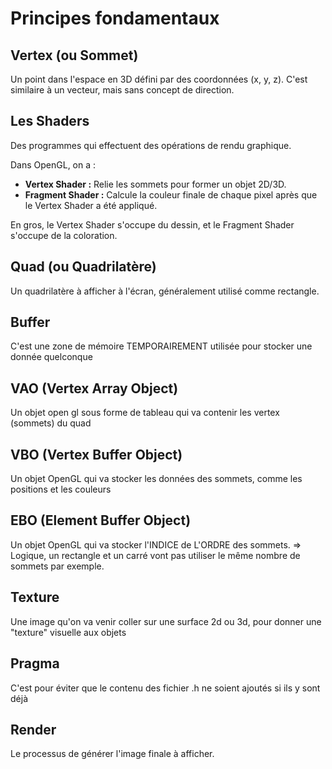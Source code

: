 # Principes fondamentaux

## Vertex (ou Sommet)
Un point dans l'espace en 3D défini par des coordonnées (x, y, z). C'est similaire à un vecteur, mais sans concept de direction.

## Les Shaders
Des programmes qui effectuent des opérations de rendu graphique.

Dans OpenGL, on a :

- **Vertex Shader :** Relie les sommets pour former un objet 2D/3D.
- **Fragment Shader :** Calcule la couleur finale de chaque pixel après que le Vertex Shader a été appliqué.

En gros, le Vertex Shader s'occupe du dessin, et le Fragment Shader s'occupe de la coloration.

## Quad (ou Quadrilatère)
Un quadrilatère à afficher à l'écran, généralement utilisé comme rectangle.

## Buffer
C'est une zone de mémoire TEMPORAIREMENT utilisée pour stocker une donnée quelconque 

## VAO (Vertex Array Object)
Un objet open gl sous forme de tableau qui va contenir les vertex (sommets) du quad

## VBO (Vertex Buffer Object)
Un objet OpenGL qui va stocker les données des sommets, comme les positions et les couleurs

## EBO (Element Buffer Object)
Un objet OpenGL qui va stocker l'INDICE de L'ORDRE des sommets. => Logique, un rectangle et un carré vont pas utiliser le même nombre de sommets par exemple.

## Texture
Une image qu'on va venir coller sur une surface 2d ou 3d, pour donner une "texture" visuelle aux objets

## Pragma
C'est pour éviter que le contenu des fichier .h ne soient ajoutés si ils y sont déjà

## Render
Le processus de générer l'image finale à afficher.

